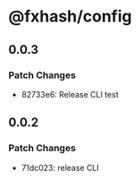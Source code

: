 # @fxhash/config

## 0.0.3

### Patch Changes

- 82733e6: Release CLI test

## 0.0.2

### Patch Changes

- 71dc023: release CLI
